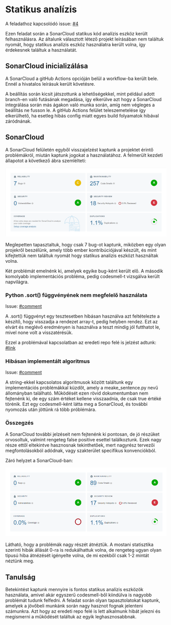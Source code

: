 # Statikus analízis

A feladathoz kapcsolódó issue: [#4](https://github.com/BME-MIT-IET/iet-hf-2022-holnapejfeligszerintemmindlepjunkbe/issues/4)

Ezen feladat során a SonarCloud statikus kód analízis eszköz került felhasználásra.
Az általunk választott létező projekt leírásában nem találtuk nyomát, hogy statikus analízis eszköz használatra került volna, így érdekesnek találtuk a használatát.

## SonarCloud inicializálása

A SonarCloud a gitHub Actions opcióján belül a workflow-ba került bele. Ennél a hivatalos leírásuk került követésre.

A beállítás során kicsit játszottunk a lehetőségekkel, mint például adott branch-en való futásának megadása, így elkerülve azt hogy a SonarCloud integrálása során más ágakon való munka során, amíg nem végleges a beállítás ne fusson le. A gitHub Actions felület teleszemetelése így elkerülhető, ha esetleg hibás config miatt egyes build folyamatok hibával záródnának.

## SonarCloud

A SonarCloud felületén egyből visszajelzést kaptunk a  projektet érintő problémákról, miután kaptunk jogokat a használatához. A felmerült kezdeti állapotot a következő ábra szemlélteti:

![](assets/sonarcloud_start.png)

Meglepetten tapasztaltuk, hogy csak 7 bug-ot kaptunk, miközben egy olyan projekről beszélünk, amely több ember kontribúciójával készült, és mint kifejtettük nem találtuk nyomát hogy statikus analízis eszközt használtak volna.

Két problémát emelnénk ki, amelyek egyike bug-ként került elő. A második komolyabb implementációs probléma, pedig codesmell-t vizsgálva került napvilágra.

### Python .sort() függvényének nem megfelelő használata

Issue: [#comment](https://github.com/BME-MIT-IET/iet-hf-2022-holnapejfeligszerintemmindlepjunkbe/issues/4#issuecomment-1128860510)

A .sort() függvényt egy tesztesetben hibásan használva azt feltételezte a készítő, hogy visszadja a rendezet array-t, pedig helyben rendez. Ezt az elvárt és meglévő eredményen is használva a teszt mindig jól futthatot le, mivel none volt a visszatérésük. 

Ezzel a problémával kapcsolatban az eredeti repo felé is jelzést adtunk: [#link](https://github.com/keon/algorithms/pull/865)

### Hibásan implementált algoritmus

Issue: [#comment](https://github.com/BME-MIT-IET/iet-hf-2022-holnapejfeligszerintemmindlepjunkbe/issues/4#issuecomment-1128830815)

A string-ekkel kapcsolatos algoritmusok között találtunk egy implementációs problémákkal küzdőt, amely a meake_sentence.py nevű állományban található. Működését ezen rövid dokumentumban nem fejtenénk ki, de egy szám értéket kellene visszaadnia, de csak true értéké törénik. Ezt egy codesmell-ként látta meg a SonarCloud, és további nyomozás után jöttünk rá több próblémára.

### Összegzés

A SonarCloud további jelzéseit nem fejtenénk ki pontosan, de jó részüket orvosoltuk, valmint rengeteg false positive esettel találkoztunk. Ezek nagy része ettől eltekintve hasznosnak tekinthetőek, mert nagyrész tervezői megfontolásokból adódnak, vagy szakterület specifikus konvenciókból. 

Záró helyzet a SonarCloud-ban:

![](assets/sonarcloud_end.png)

Látható, hogy a problémák nagy részét átnéztük. A mostani statisztika szerinti hibák állását 0-ra is redukálhattuk volna, de rengeteg ugyan olyan típusú hiba átnézését igényelte volna, de mi ezekből csak 1-2 mintát néztünk meg. 

## Tanulság

Betekintést kaptunk mennyire is fontos statikus analízis eszközök használata, amivel akár egyszerű codesmell-ből kiindúlva is nagyobb problémát tudunk felfedni. A feladat során olyan tapasztolatokat kaptunk, amelyek a jövőbeli munkánk során nagy hasznot fognak jelenteni számunkra. Azt hogy az eredeti repo felé is lett alkalmunk hibát jelezni és megismerni a működését találtuk az egyik leghasznosabbnak.